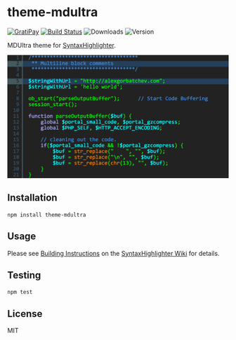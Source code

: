 # theme-mdultra

[![GratiPay](https://img.shields.io/gratipay/user/alexgorbatchev.svg)](https://gratipay.com/alexgorbatchev/)
[![Build Status](https://travis-ci.org/syntaxhighlighter/theme-mdultra.svg)](https://travis-ci.org/syntaxhighlighter/theme-mdultra)
![Downloads](https://img.shields.io/npm/dm/theme-mdultra.svg)
![Version](https://img.shields.io/npm/v/theme-mdultra.svg)

MDUltra theme for [SyntaxHighlighter](https://github.com/syntaxhighlighter/syntaxhighlighter).

![Screenshot](screenshot.png)

## Installation

```
npm install theme-mdultra
```

## Usage

Please see [Building Instructions](https://github.com/syntaxhighlighter/syntaxhighlighter/wiki/Building) on the [SyntaxHighlighter Wiki](https://github.com/syntaxhighlighter/syntaxhighlighter/wiki) for details.

## Testing

```
npm test
```

## License

MIT
